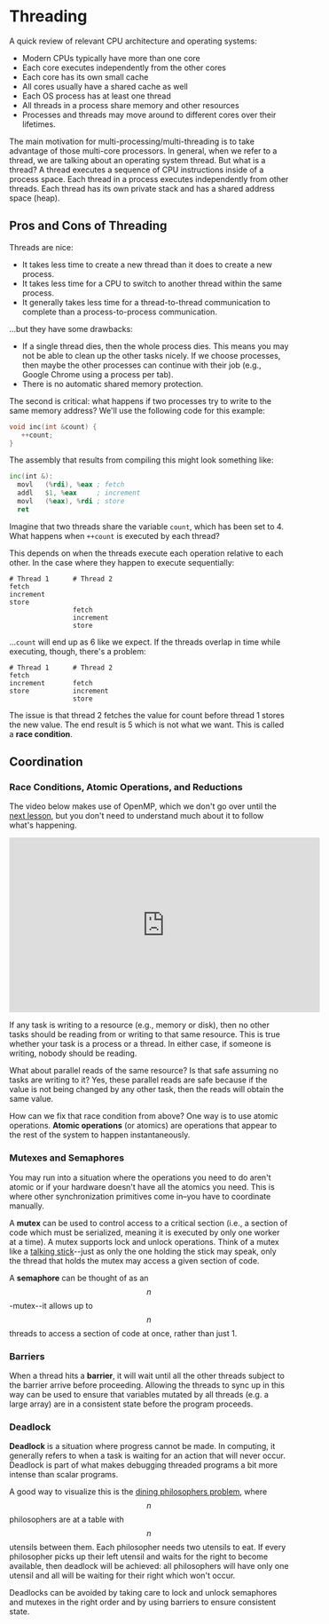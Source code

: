 ---
---

# Threading

A quick review of relevant CPU architecture and operating systems:

- Modern CPUs typically have more than one core
- Each core executes independently from the other cores
- Each core has its own small cache
- All cores usually have a shared cache as well
- Each OS process has at least one thread
- All threads in a process share memory and other resources
- Processes and threads may move around to different cores over their lifetimes.

The main motivation for multi-processing/multi-threading is to take advantage of those multi-core processors. In general, when we refer to a thread, we are talking about an operating system thread. But what is a thread? A thread executes a sequence of CPU instructions inside of a process space. Each thread in a process executes independently from other threads. Each thread has its own private stack and has a shared address space (heap).

## Pros and Cons of Threading

Threads are nice:

- It takes less time to create a new thread than it does to create a new process.
- It takes less time for a CPU to switch to another thread within the same process.
- It generally takes less time for a thread-to-thread communication to complete than a process-to-process communication.

...but they have some drawbacks:

- If a single thread dies, then the whole process dies. This means you may not be able to clean up the other tasks nicely. If we choose processes, then maybe the other processes can continue with their job (e.g., Google Chrome using a process per tab).
- There is no automatic shared memory protection.

The second is critical: what happens if two processes try to write to the same memory address? We'll use the following code for this example:

```c++
void inc(int &count) {
   ++count;
}
```

The assembly that results from compiling this might look something like:

```asm
inc(int &):
  movl   (%rdi), %eax ; fetch
  addl   $1, %eax     ; increment
  movl   (%eax), %rdi ; store
  ret
```

Imagine that two threads share the variable `count`, which has been set to 4. What happens when `++count` is executed by each thread?

This depends on when the threads execute each operation relative to each other. In the case where they happen to execute sequentially:

```shell
# Thread 1      # Thread 2
fetch
increment
store
                fetch
                increment
                store
```

...`count` will end up as 6 like we expect. If the threads overlap in time while executing, though, there's a problem:

```shell
# Thread 1      # Thread 2
fetch
increment       fetch
store           increment
                store
```

The issue is that thread 2 fetches the value for count before thread 1 stores the new value. The end result is 5 which is not what we want. This is called a **race condition**.



## Coordination

### Race Conditions, Atomic Operations, and Reductions

The video below makes use of OpenMP, which we don't go over until the [next lesson](openmp.md), but you don't need to understand much about it to follow what's happening.

<iframe width="560" height="315" src="https://www.youtube-nocookie.com/embed/cxAKr9-5YqU?si=_rwhviI11TPQyXyc" title="YouTube video player" frameborder="0" allow="accelerometer; autoplay; clipboard-write; encrypted-media; gyroscope; picture-in-picture; web-share" allowfullscreen></iframe>

If any task is writing to a resource (e.g., memory or disk), then no other tasks should be reading from or writing to that same resource. This is true whether your task is a process or a thread. In either case, if someone is writing, nobody should be reading.

What about parallel reads of the same resource? Is that safe assuming no tasks are writing to it? Yes, these parallel reads are safe because if the value is not being changed by any other task, then the reads will obtain the same value.

How can we fix that race condition from above? One way is to use atomic operations. **Atomic operations** (or atomics) are operations that appear to the rest of the system to happen instantaneously.

### Mutexes and Semaphores

You may run into a situation where the operations you need to do aren't atomic or if your hardware doesn't have all the atomics you need. This is where other synchronization primitives come in–you have to coordinate manually.

A **mutex** can be used to control access to a critical section (i.e., a section of code which must be serialized, meaning it is executed by only one worker at a time). A mutex supports lock and unlock operations. Think of a mutex like a [talking stick](https://en.wikipedia.org/wiki/Talking_stick)--just as only the one holding the stick may speak, only the thread that holds the mutex may access a given section of code.

A **semaphore** can be thought of as an $$n$$-mutex--it allows up to $$n$$ threads to access a section of code at once, rather than just 1.

### Barriers

When a thread hits a **barrier**, it will wait until all the other threads subject to the barrier arrive before proceeding. Allowing the threads to sync up in this way can be used to ensure that variables mutated by all threads (e.g. a large array) are in a consistent state before the program proceeds.

### Deadlock

**Deadlock** is a situation where progress cannot be made. In computing, it generally refers to when a task is waiting for an action that will never occur. Deadlock is part of what makes debugging threaded programs a bit more intense than scalar programs.

A good way to visualize this is the [dining philosophers problem](https://en.wikipedia.org/wiki/Dining_philosophers_problem), where $$n$$ philosophers are at a table with $$n$$ utensils between them. Each philosopher needs two utensils to eat. If every philosopher picks up their left utensil and waits for the right to become available, then deadlock will be achieved: all philosophers will have only one utensil and all will be waiting for their right which won't occur.

Deadlocks can be avoided by taking care to lock and unlock semaphores and mutexes in the right order and by using barriers to ensure consistent state.
